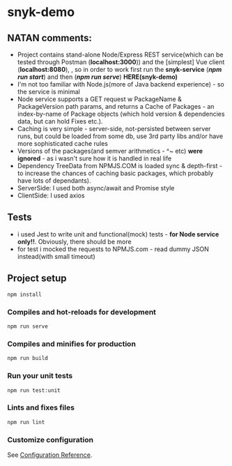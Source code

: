 # snyk-demo

## NATAN comments:
* Project contains stand-alone Node/Express REST service(which can be tested through Postman (__localhost:3000__)) and
the [simplest] Vue client (__localhost:8080__), ,
so in order to work first run the __snyk-service__ (___npm run start___)
and then (___npm run serve___) __HERE(snyk-demo)__
* I'm not too familiar with Node.js(more of Java backend experience) - so the service is minimal
* Node service supports a GET request w PackageName & PackageVersion path params, and returns
a Cache of Packages - an index-by-name of Package objects (which hold version & 
dependencies data, but can hold Fixes etc.). 
* Caching is very simple - server-side, not-persisted between server runs, but could be 
loaded from some db, use 3rd party libs and/or have more sophisticated cache rules
* Versions of the packages(and semver arithmetics - ^~ etc) __were ignored__ - as i wasn't 
sure how it is handled in real life  
* Dependency TreeData from NPMJS.COM is loaded sync & depth-first -to increase the chances of 
caching basic packages, which probably have lots of dependants).
* ServerSide: I used both async/await and Promise style 
* ClientSide: I used axios 

## Tests
* i used Jest to write unit and functional(mock) tests - __for Node service only!!__. Obviously, there should be more
* for test i mocked the requests to NPMJS.com - read dummy JSON instead(with small timeout)




## Project setup
```
npm install
```

### Compiles and hot-reloads for development
```
npm run serve
```

### Compiles and minifies for production
```
npm run build
```

### Run your unit tests
```
npm run test:unit
```

### Lints and fixes files
```
npm run lint
```

### Customize configuration
See [Configuration Reference](https://cli.vuejs.org/config/).
